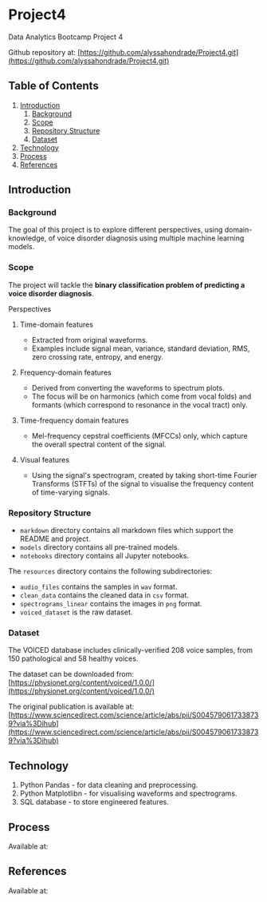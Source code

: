 # Project4
Data Analytics Bootcamp Project 4

Github repository at: [https://github.com/alyssahondrade/Project4.git](https://github.com/alyssahondrade/Project4.git)


## Table of Contents
1. [Introduction]()
    1. [Background]()
    2. [Scope]()
    3. [Repository Structure]()
    4. [Dataset]()
2. [Technology]()
3. [Process]()
4. [References]()


## Introduction

### Background
The goal of this project is to explore different perspectives, using domain-knowledge, of voice disorder diagnosis using multiple machine learning models.


### Scope
The project will tackle the __binary classification problem of predicting a voice disorder diagnosis__.

Perspectives
1. Time-domain features
    - Extracted from original waveforms.
    - Examples include signal mean, variance, standard deviation, RMS, zero crossing rate, entropy, and energy.
2. Frequency-domain features
    - Derived from converting the waveforms to spectrum plots.
    - The focus will be on harmonics (which come from vocal folds) and formants (which correspond to resonance in the vocal tract) only.
3. Time-frequency domain features
    - Mel-frequency cepstral coefficients (MFCCs) only, which capture the overall spectral content of the signal.

4. Visual features
    - Using the signal's spectrogram, created by taking short-time Fourier Transforms (STFTs) of the signal to visualise the frequency content of time-varying signals.


### Repository Structure
- `markdown` directory contains all markdown files which support the README and project.
- `models` directory contains all pre-trained models.
- `notebooks` directory contains all Jupyter notebooks.

The `resources` directory contains the following subdirectories:
- `audio_files` contains the samples in `wav` format.
- `clean_data` contains the cleaned data in `csv` format.
- `spectrograms_linear` contains the images in `png` format.
- `voiced_dataset` is the raw dataset.

### Dataset
The VOICED database includes clinically-verified 208 voice samples, from 150 pathological and 58 healthy voices.

The dataset can be downloaded from: [https://physionet.org/content/voiced/1.0.0/](https://physionet.org/content/voiced/1.0.0/)

The original publication is available at: [https://www.sciencedirect.com/science/article/abs/pii/S0045790617338739?via%3Dihub](https://www.sciencedirect.com/science/article/abs/pii/S0045790617338739?via%3Dihub)


## Technology
1. Python Pandas - for data cleaning and preprocessing.
2. Python Matplotlibn - for visualising waveforms and spectrograms.
3. SQL database - to store engineered features.


## Process
Available at: []()


## References
Available at: []()